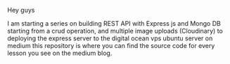 Hey guys

I am starting a series on building REST API with Express js and Mongo DB starting from a crud operation, and multiple image uploads (Cloudinary) to deploying the express server to the digital ocean vps ubuntu server on medium this repository is where you can find the source code for every lesson you see on the medium blog.

